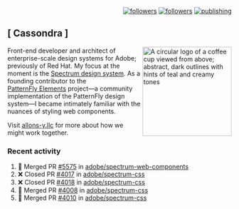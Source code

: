 <p align="right"><a rel="me" href="https://front-end.social/@castastrophe">
    <img alt="followers" title="Follow me on Mastodon" src="https://img.shields.io/mastodon/follow/109297102751309835?domain=https%3A%2F%2Ffront-end.social&label=Follow&logo=mastodon&logoColor=white&style=for-the-badge&labelColor=008080&color=006969"/></a>
  <a href="https://codepen.io/castastrophe/">
    <img alt="followers" title="Follow me on CodePen" src="https://img.shields.io/badge/23-1?color=640464&labelColor=7c007c&style=for-the-badge&logo=codepen&label=Follow"/></a>
<a href="https://castastrophe.medium.com/">
    <img alt="publishing" title="View articles on Medium" src="https://img.shields.io/badge/107-1?color=666&labelColor=444&label=subscribe&logo=medium&logoColor=white&style=for-the-badge"/></a>
</p>

## [&nbsp;Cassondra&nbsp;]

<img align="right" src="https://github-production-user-asset-6210df.s3.amazonaws.com/1840295/253016758-ba468774-1cd3-42c2-8f43-947b5eeb5edf.png" height="200" alt="A circular logo of a coffee cup viewed from above; abstract, dark outlines with hints of teal and creamy tones">

Front-end developer and architect of enterprise-scale design systems for Adobe; previously of Red Hat. My focus at the moment is the [Spectrum design system](https://github.com/adobe/spectrum-css). As a founding contributor to the [PatternFly&nbsp;Elements](https://github.com/patternfly/patternfly-elements) project&mdash;a community implementation of the PatternFly design system&mdash;I became intimately familiar with the nuances of styling web components.

Visit [allons-y.llc](http://allons-y.llc/) for more about how we might work together.

### Recent activity

<!--START_SECTION:activity-->
1. 🎉 Merged PR [#5575](https://github.com/adobe/spectrum-web-components/pull/5575) in [adobe/spectrum-web-components](https://github.com/adobe/spectrum-web-components)
2. ❌ Closed PR [#4017](https://github.com/adobe/spectrum-css/pull/4017) in [adobe/spectrum-css](https://github.com/adobe/spectrum-css)
3. ❌ Closed PR [#4018](https://github.com/adobe/spectrum-css/pull/4018) in [adobe/spectrum-css](https://github.com/adobe/spectrum-css)
4. 🎉 Merged PR [#4008](https://github.com/adobe/spectrum-css/pull/4008) in [adobe/spectrum-css](https://github.com/adobe/spectrum-css)
5. 🎉 Merged PR [#4010](https://github.com/adobe/spectrum-css/pull/4010) in [adobe/spectrum-css](https://github.com/adobe/spectrum-css)
<!--END_SECTION:activity-->
